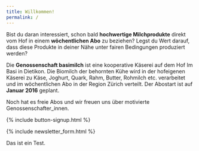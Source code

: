 ```yaml
---
title: Willkommen!
permalink: /
---
```


Bist du daran interessiert, schon bald **hochwertige Milchprodukte**
direkt vom Hof in einem **wöchentlichen Abo** zu beziehen? Legst du
Wert darauf, dass diese Produkte in deiner Nähe unter fairen
Bedingungen produziert werden?

Die **Genossenschaft basimilch** ist eine kooperative Käserei auf dem
Hof Im Basi in Dietikon. Die Biomilch der behornten Kühe wird in der
hofeigenen Käserei zu Käse, Joghurt, Quark, Rahm, Butter, Rohmilch
etc. verarbeitet und im wöchentlichen Abo in der Region Zürich
verteilt. Der Abostart ist auf **Januar 2016** geplant.

Noch hat es freie Abos und wir freuen uns über motivierte Genossenschafter_innen.

{% include button-signup.html %}

{% include newsletter_form.html %}

Das ist ein Test.
